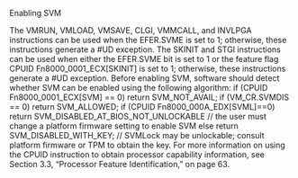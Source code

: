 Enabling SVM


The VMRUN, VMLOAD, VMSAVE, CLGI, VMMCALL, and INVLPGA instructions can be used when the EFER.SVME is set to 1; otherwise, these instructions generate a #UD exception. The SKINIT and STGI instructions can be used when either the EFER.SVME bit is set to 1 or the feature flag CPUID Fn8000_0001_ECX[SKINIT] is set to 1; otherwise, these instructions generate a #UD exception.
Before enabling SVM, software should detect whether SVM can be enabled using the following algorithm:
if (CPUID Fn8000_0001_ECX[SVM] == 0) return SVM_NOT_AVAIL;
if (VM_CR.SVMDIS == 0) return SVM_ALLOWED;
if (CPUID Fn8000_000A_EDX[SVML]==0)
return SVM_DISABLED_AT_BIOS_NOT_UNLOCKABLE
// the user must change a platform firmware setting to enable SVM
else return SVM_DISABLED_WITH_KEY;
// SVMLock may be unlockable; consult platform firmware or TPM to obtain the
key.
For more information on using the CPUID instruction to obtain processor capability information, see Section 3.3, “Processor Feature Identification,” on page 63.


